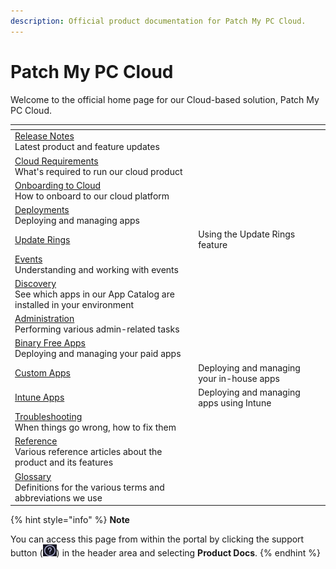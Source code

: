 ```yaml
---
description: Official product documentation for Patch My PC Cloud.
---
```


# Patch My PC Cloud

Welcome to the official home page for our Cloud-based solution, Patch My PC Cloud.

<table data-view="cards"><thead><tr><th></th><th></th><th></th></tr></thead><tbody><tr><td><a href="cloud-release-notes.md">Release Notes</a><br>Latest product and feature updates</td><td></td><td></td></tr><tr><td><a href="cloud-requirements.md">Cloud Requirements</a><br>What's required to run our cloud product</td><td></td><td></td></tr><tr><td><a href="onboard-to-cloud.md">Onboarding to Cloud</a><br>How to onboard to our cloud platform</td><td></td><td></td></tr><tr><td><a href="cloud-deployments/">Deployments</a><br>Deploying and managing apps</td><td></td><td></td></tr><tr><td><a href="cloud-deployments/cloud-update-rings/">Update Rings</a></td><td>Using the Update Rings feature</td><td></td></tr><tr><td><a href="cloud-events/">Events</a><br>Understanding and working with events</td><td></td><td></td></tr><tr><td><a href="cloud-troubleshooting/">Discovery</a><br>See which apps in our App Catalog are installed in your environment</td><td></td><td></td></tr><tr><td><a href="cloud-administration/">Administration</a><br>Performing various admin-related tasks</td><td></td><td></td></tr><tr><td><a href="binary-free-apps/">Binary Free Apps</a><br>Deploying and managing your paid apps<br></td><td></td><td></td></tr><tr><td><a href="custom-apps/">Custom Apps</a></td><td>Deploying and managing your in-house apps</td><td></td></tr><tr><td><a href="intune-apps/">Intune Apps</a></td><td>Deploying and managing apps using Intune</td><td></td></tr><tr><td><a href="cloud-troubleshooting/">Troubleshooting</a><br>When things go wrong, how to fix them</td><td></td><td></td></tr><tr><td><a href="cloud-reference/">Reference</a><br>Various reference articles about the product and its features</td><td></td><td></td></tr><tr><td><a href="cloud-glossary.md">Glossary</a><br>Definitions for the various terms and abbreviations we use</td><td></td><td></td></tr></tbody></table>

{% hint style="info" %}
**Note**

You can access this page from within the portal by clicking the support button (!["support" button](<../_images/gitbook/image%20%28587).png>)) in the header area and selecting **Product Docs**.
{% endhint %}
